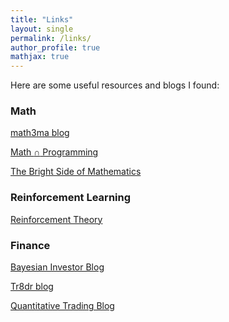 ```yaml
---
title: "Links"
layout: single
permalink: /links/
author_profile: true
mathjax: true
---
```



Here are some useful resources and blogs I found:

### Math
[math3ma blog][1]

[Math $\cap$ Programming][3]

[The Bright Side of Mathematics][4]


### Reinforcement Learning
[Reinforcement Theory][2]

### Finance
[Bayesian Investor Blog][5]

[Tr8dr blog][6]

[Quantitative Trading Blog][7]

[1]: https://www.math3ma.com/
[2]: https://rltheory.github.io/
[3]: https://jeremykun.com/
[4]: https://bright.jp-g.de/
[5]: http://www.bayesianinvestor.com/blog/
[6]: https://tr8dr.github.io/
[7]: https://markrbest.github.io/

